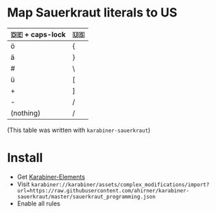 # Map Sauerkraut literals to US
|🇩🇪 + caps-lock | 🇺🇸|
|------------------|------|
|ö|{|
|ä|}|
|#|\\ |
|ü|[|
|+|]|
|-|/|
|(nothing)|/|

(This table was written with `karabiner-sauerkraut`)

# Install
- Get [Karabiner-Elements](https://pqrs.org/osx/karabiner/)
- Visit
`
karabiner://karabiner/assets/complex_modifications/import?url=https://raw.githubusercontent.com/ahirner/karabiner-sauerkraut/master/sauerkraut_programming.json
`
- Enable all rules
